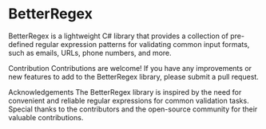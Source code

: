 # BetterRegex
 
BetterRegex is a lightweight C# library that provides a collection of pre-defined regular expression patterns for validating common input formats, such as emails, URLs, phone numbers, and more.

Contribution
Contributions are welcome! If you have any improvements or new features to add to the BetterRegex library, please submit a pull request.

Acknowledgements
The BetterRegex library is inspired by the need for convenient and reliable regular expressions for common validation tasks. Special thanks to the contributors and the open-source community for their valuable contributions.
